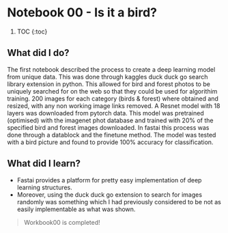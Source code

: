 # Notebook 00 - Is it a bird?

1. TOC
{:toc}

## What did I do?

The first notebook described the process to create a deep learning model from unique data. This was done through kaggles duck duck go search library extension in python.
This allowed for bird and forest photos to be uniquely searched for on the web so that they could be used for algorithim training. 200 images for each category (birds & forest)
where obtained and resized, with any non working image links removed. A Resnet model with 18 layers was downloaded from pytorch data. This model was pretrained (optimised)
with the imagenet phot database and trained with 20% of the specified bird and forest images downloaded. In fastai this process was done through a datablock and the finetune method.
The model was tested with a bird picture and found to provide 100% accuracy for classification.

## What did I learn?

- Fastai provides a platform for pretty easy implementation of deep learning structures. 
- Moreover, using the duck duck go extension to search for images randomly was something 
which I had previously considered to be not as easily implementable as what was shown. 

> Workbook00 is completed!
